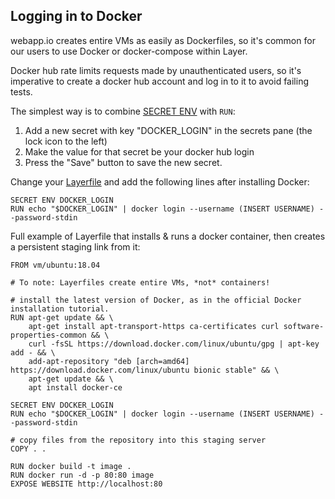 ## Logging in to Docker

webapp.io creates entire VMs as easily as Dockerfiles, so it's common for our users to use Docker or docker-compose within Layer.

Docker hub rate limits requests made by unauthenticated users, so it's imperative to create a docker hub account and log in to it to avoid failing tests.

The simplest way is to combine [SECRET ENV](/docs/layerfile-reference#secret-env) with `RUN`:

1. Add a new secret with key "DOCKER_LOGIN" in the secrets pane (the lock icon to the left)
2. Make the value for that secret be your docker hub login
3. Press the "Save" button to save the new secret.

Change your [Layerfile](/docs/examples/docker) and add the following lines after installing Docker:

```Layerfile
SECRET ENV DOCKER_LOGIN
RUN echo "$DOCKER_LOGIN" | docker login --username (INSERT USERNAME) --password-stdin
```

Full example of Layerfile that installs & runs a docker container, then creates a persistent staging link from it:

```Layerfile
FROM vm/ubuntu:18.04

# To note: Layerfiles create entire VMs, *not* containers!

# install the latest version of Docker, as in the official Docker installation tutorial.
RUN apt-get update && \
    apt-get install apt-transport-https ca-certificates curl software-properties-common && \
    curl -fsSL https://download.docker.com/linux/ubuntu/gpg | apt-key add - && \
    add-apt-repository "deb [arch=amd64] https://download.docker.com/linux/ubuntu bionic stable" && \
    apt-get update && \
    apt install docker-ce

SECRET ENV DOCKER_LOGIN
RUN echo "$DOCKER_LOGIN" | docker login --username (INSERT USERNAME) --password-stdin

# copy files from the repository into this staging server
COPY . .

RUN docker build -t image .
RUN docker run -d -p 80:80 image
EXPOSE WEBSITE http://localhost:80
```
